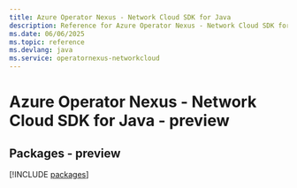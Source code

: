 ```yaml
---
title: Azure Operator Nexus - Network Cloud SDK for Java
description: Reference for Azure Operator Nexus - Network Cloud SDK for Java
ms.date: 06/06/2025
ms.topic: reference
ms.devlang: java
ms.service: operatornexus-networkcloud
---
```

# Azure Operator Nexus - Network Cloud SDK for Java - preview
## Packages - preview
[!INCLUDE [packages](operator-nexus---network-cloud-index.md)]